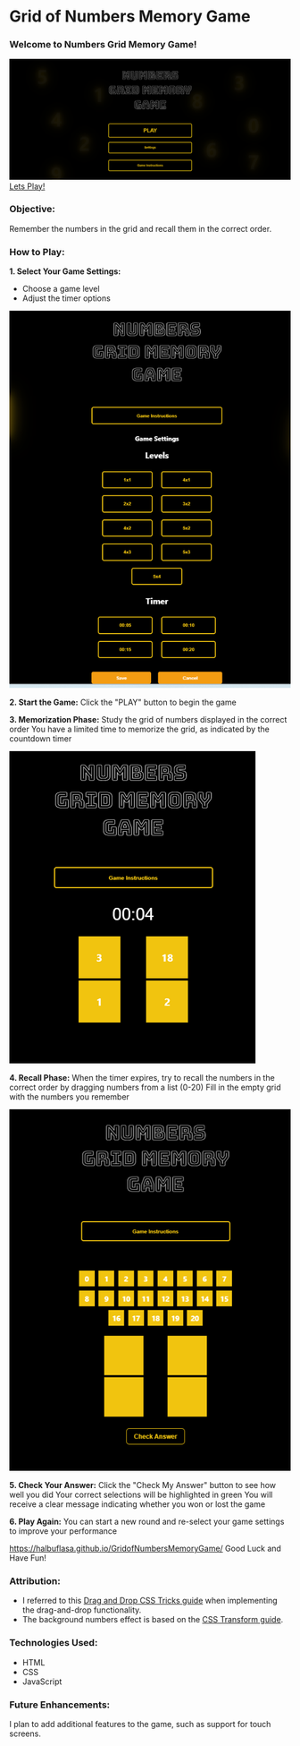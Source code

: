 # Grid of Numbers Memory Game


### Welcome to Numbers Grid Memory Game!
![Game landing page Image](images/GamelandingPage.png)
[Lets Play!](https://halbuflasa.github.io/GridofNumbersMemoryGame/)

### Objective:
 Remember the numbers in the grid and recall them in the correct order.

###  How to Play:


 **1. Select Your Game Settings:**
- Choose a game level
- Adjust the timer options
  
![Settings Image](images/Settings.png)

**2. Start the Game:**
Click the "PLAY" button to begin the game

 **3. Memorization Phase:**
Study the grid of numbers displayed in the correct order
You have a limited time to memorize the grid, as indicated by the countdown timer

![Memorization Phase Image](images/GameTimer.png)

 **4. Recall Phase:**
When the timer expires, try to recall the numbers in the correct order by dragging numbers from a list (0-20)
Fill in the empty grid with the numbers you remember

![Recall Phase Image](images/Game.png)

 **5. Check Your Answer:**
Click the "Check My Answer" button to see how well you did
Your correct selections will be highlighted in green
You will receive a clear message indicating whether you won or lost the game

 **6. Play Again:**
You can start a new round and re-select your game settings to improve your performance

https://halbuflasa.github.io/GridofNumbersMemoryGame/
Good Luck and Have Fun!

### Attribution:
- I referred to this [Drag and Drop CSS Tricks guide](https://css-tricks.com/creating-a-parking-game-with-the-html-drag-and-drop-api/) when implementing the drag-and-drop functionality.
- The background numbers effect is based on the [CSS Transform guide](https://css-tricks.com/almanac/properties/t/transform/).

### Technologies Used:
- HTML
- CSS
- JavaScript

### Future Enhancements:
I plan to add additional features to the game, such as support for touch screens.

